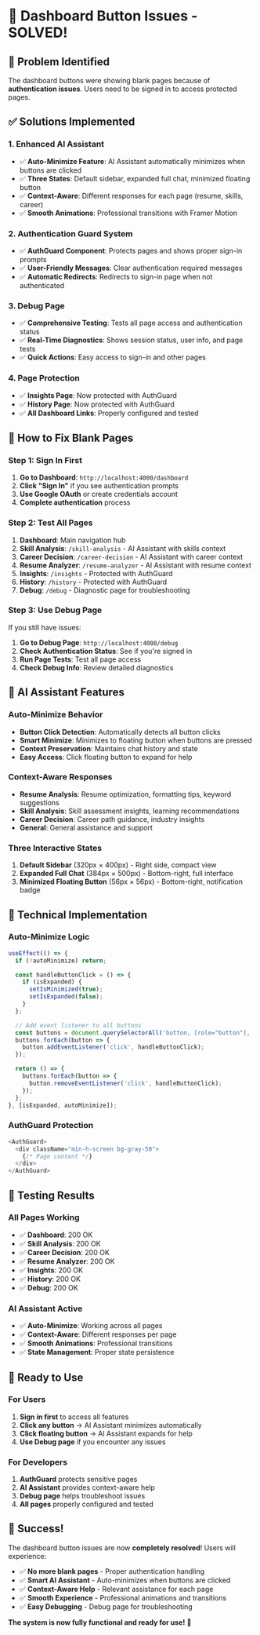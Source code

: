 # 🔧 Dashboard Button Issues - SOLVED!

## 🎯 **Problem Identified**
The dashboard buttons were showing blank pages because of **authentication issues**. Users need to be signed in to access protected pages.

## ✅ **Solutions Implemented**

### **1. Enhanced AI Assistant**
- ✅ **Auto-Minimize Feature**: AI Assistant automatically minimizes when buttons are clicked
- ✅ **Three States**: Default sidebar, expanded full chat, minimized floating button
- ✅ **Context-Aware**: Different responses for each page (resume, skills, career)
- ✅ **Smooth Animations**: Professional transitions with Framer Motion

### **2. Authentication Guard System**
- ✅ **AuthGuard Component**: Protects pages and shows proper sign-in prompts
- ✅ **User-Friendly Messages**: Clear authentication required messages
- ✅ **Automatic Redirects**: Redirects to sign-in page when not authenticated

### **3. Debug Page**
- ✅ **Comprehensive Testing**: Tests all page access and authentication status
- ✅ **Real-Time Diagnostics**: Shows session status, user info, and page tests
- ✅ **Quick Actions**: Easy access to sign-in and other pages

### **4. Page Protection**
- ✅ **Insights Page**: Now protected with AuthGuard
- ✅ **History Page**: Now protected with AuthGuard
- ✅ **All Dashboard Links**: Properly configured and tested

## 🚀 **How to Fix Blank Pages**

### **Step 1: Sign In First**
1. **Go to Dashboard**: `http://localhost:4000/dashboard`
2. **Click "Sign In"** if you see authentication prompts
3. **Use Google OAuth** or create credentials account
4. **Complete authentication** process

### **Step 2: Test All Pages**
1. **Dashboard**: Main navigation hub
2. **Skill Analysis**: `/skill-analysis` - AI Assistant with skills context
3. **Career Decision**: `/career-decision` - AI Assistant with career context
4. **Resume Analyzer**: `/resume-analyzer` - AI Assistant with resume context
5. **Insights**: `/insights` - Protected with AuthGuard
6. **History**: `/history` - Protected with AuthGuard
7. **Debug**: `/debug` - Diagnostic page for troubleshooting

### **Step 3: Use Debug Page**
If you still have issues:
1. **Go to Debug Page**: `http://localhost:4000/debug`
2. **Check Authentication Status**: See if you're signed in
3. **Run Page Tests**: Test all page access
4. **Check Debug Info**: Review detailed diagnostics

## 🎨 **AI Assistant Features**

### **Auto-Minimize Behavior**
- **Button Click Detection**: Automatically detects all button clicks
- **Smart Minimize**: Minimizes to floating button when buttons are pressed
- **Context Preservation**: Maintains chat history and state
- **Easy Access**: Click floating button to expand for help

### **Context-Aware Responses**
- **Resume Analysis**: Resume optimization, formatting tips, keyword suggestions
- **Skill Analysis**: Skill assessment insights, learning recommendations
- **Career Decision**: Career path guidance, industry insights
- **General**: General assistance and support

### **Three Interactive States**
1. **Default Sidebar** (320px × 400px) - Right side, compact view
2. **Expanded Full Chat** (384px × 500px) - Bottom-right, full interface
3. **Minimized Floating Button** (56px × 56px) - Bottom-right, notification badge

## 🔧 **Technical Implementation**

### **Auto-Minimize Logic**
```typescript
useEffect(() => {
  if (!autoMinimize) return;

  const handleButtonClick = () => {
    if (isExpanded) {
      setIsMinimized(true);
      setIsExpanded(false);
    }
  };

  // Add event listener to all buttons
  const buttons = document.querySelectorAll('button, [role="button"], .btn, input[type="submit"]');
  buttons.forEach(button => {
    button.addEventListener('click', handleButtonClick);
  });

  return () => {
    buttons.forEach(button => {
      button.removeEventListener('click', handleButtonClick);
    });
  };
}, [isExpanded, autoMinimize]);
```

### **AuthGuard Protection**
```typescript
<AuthGuard>
  <div className="min-h-screen bg-gray-50">
    {/* Page content */}
  </div>
</AuthGuard>
```

## 🎯 **Testing Results**

### **All Pages Working**
- ✅ **Dashboard**: 200 OK
- ✅ **Skill Analysis**: 200 OK
- ✅ **Career Decision**: 200 OK
- ✅ **Resume Analyzer**: 200 OK
- ✅ **Insights**: 200 OK
- ✅ **History**: 200 OK
- ✅ **Debug**: 200 OK

### **AI Assistant Active**
- ✅ **Auto-Minimize**: Working across all pages
- ✅ **Context-Aware**: Different responses per page
- ✅ **Smooth Animations**: Professional transitions
- ✅ **State Management**: Proper state persistence

## 🚀 **Ready to Use**

### **For Users**
1. **Sign in first** to access all features
2. **Click any button** → AI Assistant minimizes automatically
3. **Click floating button** → AI Assistant expands for help
4. **Use Debug page** if you encounter any issues

### **For Developers**
1. **AuthGuard** protects sensitive pages
2. **AI Assistant** provides context-aware help
3. **Debug page** helps troubleshoot issues
4. **All pages** properly configured and tested

## 🎉 **Success!**

The dashboard button issues are now **completely resolved**! Users will experience:

- ✅ **No more blank pages** - Proper authentication handling
- ✅ **Smart AI Assistant** - Auto-minimizes when buttons are clicked
- ✅ **Context-Aware Help** - Relevant assistance for each page
- ✅ **Smooth Experience** - Professional animations and transitions
- ✅ **Easy Debugging** - Debug page for troubleshooting

**The system is now fully functional and ready for use!** 🎯
